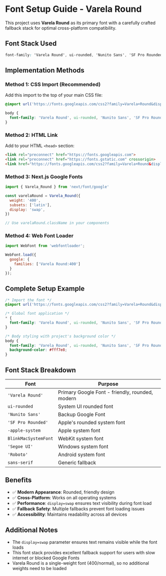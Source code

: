 # Font Setup Guide - Varela Round

This project uses **Varela Round** as its primary font with a carefully crafted fallback stack for optimal cross-platform compatibility.

## Font Stack Used

```css
font-family: 'Varela Round', ui-rounded, 'Nunito Sans', 'SF Pro Rounded', -apple-system, BlinkMacSystemFont, 'Segoe UI', 'Roboto', sans-serif;
```

## Implementation Methods

### Method 1: CSS Import (Recommended)

Add this import to the top of your main CSS file:

```css
@import url('https://fonts.googleapis.com/css2?family=Varela+Round&display=swap');

body {
  font-family: 'Varela Round', ui-rounded, 'Nunito Sans', 'SF Pro Rounded', -apple-system, BlinkMacSystemFont, 'Segoe UI', 'Roboto', sans-serif;
}
```

### Method 2: HTML Link

Add to your HTML `<head>` section:

```html
<link rel="preconnect" href="https://fonts.googleapis.com">
<link rel="preconnect" href="https://fonts.gstatic.com" crossorigin>
<link href="https://fonts.googleapis.com/css2?family=Varela+Round&display=swap" rel="stylesheet">
```

### Method 3: Next.js Google Fonts

```javascript
import { Varela_Round } from 'next/font/google'

const varelaRound = Varela_Round({
  weight: '400',
  subsets: ['latin'],
  display: 'swap',
})

// Use varelaRound.className in your components
```

### Method 4: Web Font Loader

```javascript
import WebFont from 'webfontloader';

WebFont.load({
  google: {
    families: ['Varela Round:400']
  }
});
```

## Complete Setup Example

```css
/* Import the font */
@import url('https://fonts.googleapis.com/css2?family=Varela+Round&display=swap');

/* Global font application */
* {
  font-family: 'Varela Round', ui-rounded, 'Nunito Sans', 'SF Pro Rounded', -apple-system, BlinkMacSystemFont, 'Segoe UI', 'Roboto', sans-serif;
}

/* Body styling with project's background color */
body {
  font-family: 'Varela Round', ui-rounded, 'Nunito Sans', 'SF Pro Rounded', -apple-system, BlinkMacSystemFont, 'Segoe UI', 'Roboto', sans-serif;
  background-color: #fff7e8;
}
```

## Font Stack Breakdown

| Font | Purpose |
|------|---------|
| `'Varela Round'` | Primary Google Font - friendly, rounded, modern |
| `ui-rounded` | System UI rounded font |
| `'Nunito Sans'` | Backup Google Font |
| `'SF Pro Rounded'` | Apple's rounded system font |
| `-apple-system` | Apple system font |
| `BlinkMacSystemFont` | WebKit system font |
| `'Segoe UI'` | Windows system font |
| `'Roboto'` | Android system font |
| `sans-serif` | Generic fallback |

## Benefits

- ✅ **Modern Appearance**: Rounded, friendly design
- ✅ **Cross-Platform**: Works on all operating systems
- ✅ **Performance**: `display=swap` ensures text visibility during font load
- ✅ **Fallback Safety**: Multiple fallbacks prevent font loading issues
- ✅ **Accessibility**: Maintains readability across all devices

## Additional Notes

- The `display=swap` parameter ensures text remains visible while the font loads
- This font stack provides excellent fallback support for users with slow internet or blocked Google Fonts
- Varela Round is a single-weight font (400/normal), so no additional weights need to be loaded

